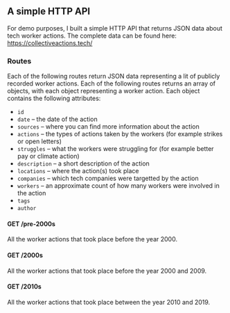 
## A simple HTTP API

For demo purposes, I built a simple HTTP API that returns JSON data about tech
worker actions. The complete data can be found here: https://collectiveactions.tech/

### Routes

Each of the following routes return JSON data representing a lit of publicly
recorded worker actions. Each of the following routes returns an array of
objects, with each object representing a worker action. Each object contains the
following attributes:

- `id`
- `date` – the date of the action
- `sources` – where you can find more information about the action
- `actions` – the types of actions taken by the workers (for example strikes or
  open letters)
- `struggles` – what the workers were struggling for (for example better pay or
  climate action)
- `description` – a short description of the action
- `locations` – where the action(s) took place
- `companies` – which tech companies were targetted by the action
- `workers` – an approximate count of how many workers were involved in the
  action
- `tags`
- `author`

#### GET /pre-2000s

All the worker actions that took place before the year 2000.

#### GET /2000s

All the worker actions that took place before the year 2000 and 2009.

#### GET /2010s

All the worker actions that took place between the year 2010 and 2019.

